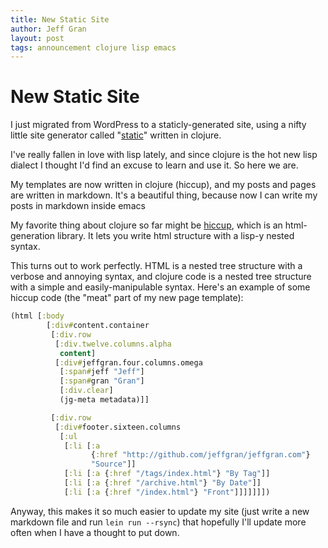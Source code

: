 ```yaml
---
title: New Static Site
author: Jeff Gran
layout: post
tags: announcement clojure lisp emacs
---
```

# New Static Site

I just migrated from WordPress to a staticly-generated site, using a nifty little site generator called "[static][]" written in clojure.

I've really fallen in love with lisp lately, and since clojure is the hot new lisp dialect I thought I'd find an excuse to learn and use it. So here we are.

My templates are now written in clojure (hiccup), and my posts and pages are written in markdown. It's a beautiful thing, because now I can write my posts in markdown inside emacs

My favorite thing about clojure so far might be [hiccup][], which is an html-generation library. It lets you write html structure with a lisp-y nested syntax.

This turns out to work perfectly. HTML is a nested tree structure with a verbose and annoying syntax, and clojure code is a nested tree structure with a simple and easily-manipulable syntax. Here's an example of some hiccup code (the "meat" part of my new page template):

~~~~ clojure
(html [:body
        [:div#content.container
         [:div.row
          [:div.twelve.columns.alpha
           content]
          [:div#jeffgran.four.columns.omega
           [:span#jeff "Jeff"]
           [:span#gran "Gran"]
           [:div.clear]
           (jg-meta metadata)]]

         [:div.row
          [:div#footer.sixteen.columns
           [:ul
            [:li [:a
                  {:href "http://github.com/jeffgran/jeffgran.com"}
                  "Source"]]
            [:li [:a {:href "/tags/index.html"} "By Tag"]]
            [:li [:a {:href "/archive.html"} "By Date"]]
            [:li [:a {:href "/index.html"} "Front"]]]]]]])
~~~~

Anyway, this makes it so much easier to update my site (just write a new markdown file and run `lein run --rsync`) that hopefully I'll update more often when I have a thought to put down.


[static]: http://nakkaya.com/static.html
[hiccup]: https://github.com/weavejester/hiccup
